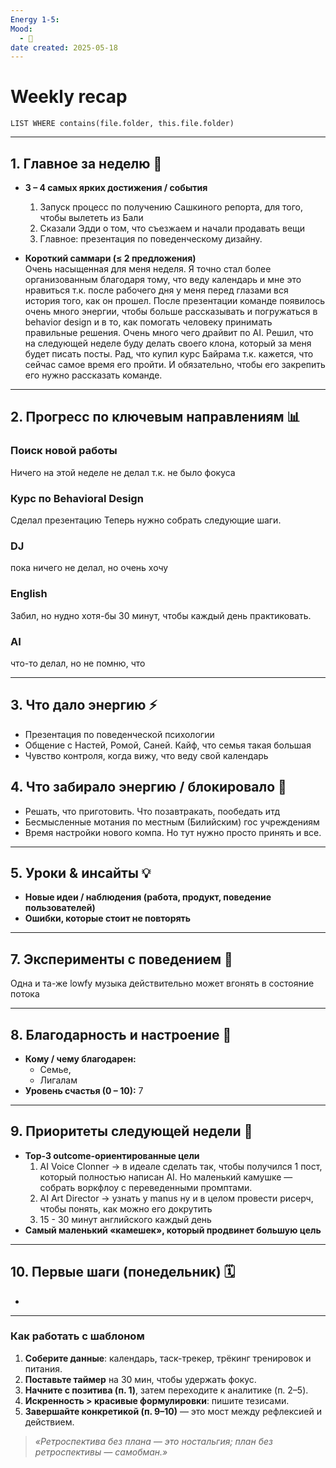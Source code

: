 ```yaml
---
Energy 1-5: 
Mood:
  - 🙂
date created: 2025-05-18
---
```

# Weekly recap
``` dataview
LIST WHERE contains(file.folder, this.file.folder)

```
---

## 1. Главное за неделю 🚀
- **3 – 4 самых ярких достижения / события**  
  1.  Запуск процесс по получению Сашкиного репорта, для того, чтобы вылететь из Бали
  2.  Сказали Эдди о том, что съезжаем и начали продавать вещи
  3.  Главное: презентация по поведенческому дизайну. 

- **Короткий саммари (≤ 2 предложения)**  
Очень насыщенная для меня неделя. 
Я точно стал более организованным благодаря тому, что веду календарь и мне это нравиться т.к. после рабочего дня у меня перед глазами вся история того, как он прошел. 
После презентации команде появилось очень много энергии, чтобы больше рассказывать и погружаться в behavior design и в то, как помогать человеку принимать правильные решения. 
Очень много чего драйвит по AI. Решил, что на следующей неделе буду делать своего клона, который за меня будет писать посты. 
Рад, что купил курс Байрама т.к. кажется, что сейчас самое время его пройти. И обязательно, чтобы его закрепить его нужно рассказать команде. 

---

## 2. Прогресс по ключевым направлениям 📊  

### Поиск новой работы
Ничего на этой неделе не делал т.к. не было фокуса

### Курс по Behavioral Design
Сделал презентацию
Теперь нужно собрать следующие шаги. 

### DJ
пока ничего не делал, но очень хочу

### English
Забил, но нудно хотя-бы 30 минут, чтобы каждый день практиковать. 

### AI
что-то делал, но не помню, что



---

## 3. Что дало энергию ⚡
-  Презентация по поведенческой психологии
-  Общение с Настей, Ромой, Саней. Кайф, что семья такая большая
-  Чувство контроля, когда вижу, что веду свой календарь

## 4. Что забирало энергию / блокировало 🪫
-  Решать, что приготовить. Что позавтракать, пообедать итд
- Бесмысленные мотания по местным (Билийским) гос учреждениям
- Время настройки нового компа. Но тут нужно просто принять и все.  

---

## 5. Уроки & инсайты 💡
- **Новые идеи / наблюдения (работа, продукт, поведение пользователей)**  
- **Ошибки, которые стоит не повторять**  

---

## 7. Эксперименты с поведением 🧪
Одна и та-же lowfy музыка действительно может вгонять в состояние потока

---

## 8. Благодарность и настроение 💚
- **Кому / чему благодарен:**  
	- Семье, 
	- Лигалам
- **Уровень счастья (0 – 10):** 7

---

## 9. Приоритеты следующей недели 📌
- **Top-3 outcome-ориентированные цели**  
  1.  AI Voice Clonner → в идеале сделать так, чтобы получился 1 пост, который полностью написан AI. Но маленький камушке — собрать воркфлоу с переведенными промптами.
  2.  AI Art Director → узнать у manus ну и в целом провести рисерч, чтобы понять, как можно его докрутить
  3.  15 - 30 минут английского каждый день 
- **Самый маленький «камешек», который продвинет большую цель**  

---

## 10. Первые шаги (понедельник) 🗓️
- 
---

### Как работать с шаблоном

1. **Соберите данные**: календарь, таск-трекер, трёкинг тренировок и питания.  
2. **Поставьте таймер** на 30 мин, чтобы удержать фокус.  
3. **Начните с позитива (п. 1)**, затем переходите к аналитике (п. 2–5).  
4. **Искренность > красивые формулировки**: пишите тезисами.  
5. **Завершайте конкретикой (п. 9–10)** — это мост между рефлексией и действием.  

> _«Ретроспектива без плана — это ностальгия; план без ретроспективы — самoбман.»_



